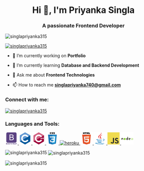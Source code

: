 <h1 align="center">Hi 👋, I'm Priyanka Singla</h1>
<h3 align="center">A passionate Frontend Developer</h3>

<p align="left"> <img src="https://komarev.com/ghpvc/?username=singlapriyanka315&label=Profile%20views&color=0e75b6&style=flat" alt="singlapriyanka315" /> </p>

<p align="left"> <a href="https://github.com/ryo-ma/github-profile-trophy"><img src="https://github-profile-trophy.vercel.app/?username=singlapriyanka315" alt="singlapriyanka315" /></a> </p>

- 🔭 I’m currently working on **Portfolio**

- 🌱 I’m currently learning **Database and Backend Development**

- 💬 Ask me about **Frontend Technologies**

- 📫 How to reach me **singlapriyanka740@gmail.com**

<h3 align="left">Connect with me:</h3>
<p align="left">
<a href="https://linkedin.com/in/singlapriyanka315" target="blank"><img align="center" src="https://raw.githubusercontent.com/rahuldkjain/github-profile-readme-generator/master/src/images/icons/Social/linked-in-alt.svg" alt="singlapriyanka315" height="30" width="40" /></a>
</p>

<h3 align="left">Languages and Tools:</h3>
<p align="left"> <a href="https://getbootstrap.com" target="_blank"> <img src="https://raw.githubusercontent.com/devicons/devicon/master/icons/bootstrap/bootstrap-plain-wordmark.svg" alt="bootstrap" width="40" height="40"/> </a> <a href="https://www.cprogramming.com/" target="_blank"> <img src="https://raw.githubusercontent.com/devicons/devicon/master/icons/c/c-original.svg" alt="c" width="40" height="40"/> </a> <a href="https://www.w3schools.com/cpp/" target="_blank"> <img src="https://raw.githubusercontent.com/devicons/devicon/master/icons/cplusplus/cplusplus-original.svg" alt="cplusplus" width="40" height="40"/> </a> <a href="https://www.w3schools.com/css/" target="_blank"> <img src="https://raw.githubusercontent.com/devicons/devicon/master/icons/css3/css3-original-wordmark.svg" alt="css3" width="40" height="40"/> </a> <a href="https://heroku.com" target="_blank"> <img src="https://www.vectorlogo.zone/logos/heroku/heroku-icon.svg" alt="heroku" width="40" height="40"/> </a> <a href="https://www.w3.org/html/" target="_blank"> <img src="https://raw.githubusercontent.com/devicons/devicon/master/icons/html5/html5-original-wordmark.svg" alt="html5" width="40" height="40"/> </a> <a href="https://www.java.com" target="_blank"> <img src="https://raw.githubusercontent.com/devicons/devicon/master/icons/java/java-original.svg" alt="java" width="40" height="40"/> </a> <a href="https://developer.mozilla.org/en-US/docs/Web/JavaScript" target="_blank"> <img src="https://raw.githubusercontent.com/devicons/devicon/master/icons/javascript/javascript-original.svg" alt="javascript" width="40" height="40"/> </a> <a href="https://nodejs.org" target="_blank"> <img src="https://raw.githubusercontent.com/devicons/devicon/master/icons/nodejs/nodejs-original-wordmark.svg" alt="nodejs" width="40" height="40"/> </a> </p>

<p><img align="left" src="https://github-readme-stats.vercel.app/api/top-langs?username=singlapriyanka315&show_icons=true&locale=en&layout=compact" alt="singlapriyanka315" /></p>

<p>&nbsp;<img align="center" src="https://github-readme-stats.vercel.app/api?username=singlapriyanka315&show_icons=true&locale=en" alt="singlapriyanka315" /></p>

<p><img align="center" src="https://github-readme-streak-stats.herokuapp.com/?user=singlapriyanka315&" alt="singlapriyanka315" /></p>

